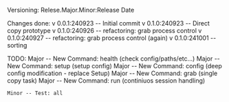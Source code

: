 Versioning:
    Relese.Major.Minor:Release Date

Changes done:
    v 0.0.1:240923 -- Initial commit
    v 0.1.0:240923 -- Direct copy prototype
    v 0.1.0:240926 -- refactoring: grab process control
    v 0.1.0:240927 -- refactoring: grab process control (again)
    v 0.1.0:241001 -- sorting
    

TODO:
    Major -- New Command: health (check config/paths/etc...)
    Major -- New Command: setup (setup config)
    Major -- New Command: config (deep config modification - replace Setup)
    Major -- New Command: grab (single copy task)
    Major -- New Command: run (continiuos session handling)
    
    Minor -- Test: all

